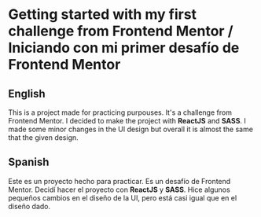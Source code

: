 # Getting started with my first challenge from Frontend Mentor / Iniciando con mi primer desafío de Frontend Mentor

## English
This is a project made for practicing purpouses. It's a challenge from Frontend Mentor.
I decided to make the project with **ReactJS** and **SASS**. 
I made some minor changes in the UI design but overall it is almost the same that the given design. 

## Spanish
Este es un proyecto hecho para practicar. Es un desafío de Frontend Mentor.
Decidí hacer el proyecto con **ReactJS** y **SASS**.
Hice algunos pequeños cambios en el diseño de la UI, pero está casi igual que en el diseño dado. 

